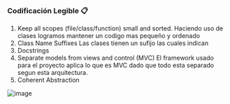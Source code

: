 ### **Codificación Legible 📋**

1. Keep all scopes (file/class/function) small and sorted.
Haciendo uso de clases logramos mantener un codigo mas pequeño y ordenado
2. Class Name Suffixes
Las clases tienen un sufijo las cuales indican 
3. Docstrings 
4. Separate models from views and control (MVC)
El framework usado para el proyecto aplica lo que es MVC dado que todo esta separado segun esta arquitectura.
5. Coherent Abstraction

![image](https://user-images.githubusercontent.com/38531618/185838720-4a146350-97cf-4d08-b022-701adac3a4a9.png)
